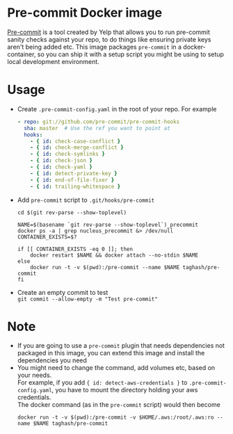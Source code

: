 # Pre-commit Docker image
[Pre-commit](http://pre-commit.com/) is a tool created by Yelp that allows you to run pre-commit sanity checks against your repo, to do things like ensuring private keys aren't being added etc. This image packages `pre-commit` in a docker-container, so you can ship it with a setup script you might be using to setup local development environment.

# Usage
- Create `.pre-commit-config.yaml` in the root of your repo. For example   

  ```yaml
  - repo: git://github.com/pre-commit/pre-commit-hooks
    sha: master  # Use the ref you want to point at
    hooks:
      - { id: check-case-conflict }
      - { id: check-merge-conflict }
      - { id: check-symlinks }
      - { id: check-json }
      - { id: check-yaml }
      - { id: detect-private-key }
      - { id: end-of-file-fixer }
      - { id: trailing-whitespace }
  ```
- Add `pre-commit` script to `.git/hooks/pre-commit`  
  ```shell
  cd $(git rev-parse --show-toplevel)

  NAME=$(basename `git rev-parse --show-toplevel`)_precommit
  docker ps -a | grep nucleus_precommit &> /dev/null
  CONTAINER_EXISTS=$?

  if [[ CONTAINER_EXISTS -eq 0 ]]; then
      docker restart $NAME && docker attach --no-stdin $NAME
  else
      docker run -t -v $(pwd):/pre-commit --name $NAME taghash/pre-commit
  fi

  ```
- Create an empty commit to test  
  ```git commit --allow-empty -m "Test pre-commit"```

# Note
- If you are going to use a `pre-commit` plugin that needs dependencies not packaged in this image, you can extend this image and install the dependencies you need
- You might need to change the command, add volumes etc, based on your needs.  
  For example, if you add `{ id: detect-aws-credentials }` to `.pre-commit-config.yaml`, you have to mount the directory holding your aws credentials.  
  The docker command (as in the `pre-commit` script) would then become  
  ```shell
  docker run -t -v $(pwd):/pre-commit -v $HOME/.aws:/root/.aws:ro --name $NAME taghash/pre-commit
  ```


